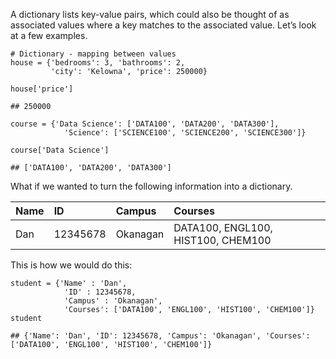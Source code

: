 A dictionary lists key-value pairs, which could also be thought of as
associated values where a key matches to the associated value. Let’s
look at a few examples.

    # Dictionary - mapping between values
    house = {'bedrooms': 3, 'bathrooms': 2, 
             'city': 'Kelowna', 'price': 250000}

    house['price']

    ## 250000

    course = {'Data Science': ['DATA100', 'DATA200', 'DATA300'],
                'Science': ['SCIENCE100', 'SCIENCE200', 'SCIENCE300']}

    course['Data Science']

    ## ['DATA100', 'DATA200', 'DATA300']

What if we wanted to turn the following information into a dictionary.

<table>
<thead>
<tr class="header">
<th style="text-align: left;">Name</th>
<th style="text-align: left;">ID</th>
<th style="text-align: left;">Campus</th>
<th style="text-align: left;">Courses</th>
</tr>
</thead>
<tbody>
<tr class="odd">
<td style="text-align: left;">Dan</td>
<td style="text-align: left;">12345678</td>
<td style="text-align: left;">Okanagan</td>
<td style="text-align: left;">DATA100, ENGL100, HIST100, CHEM100</td>
</tr>
</tbody>
</table>

This is how we would do this:

    student = {'Name' : 'Dan',
                'ID' : 12345678,
                'Campus' : 'Okanagan',
                'Courses': ['DATA100', 'ENGL100', 'HIST100', 'CHEM100']}
    student

    ## {'Name': 'Dan', 'ID': 12345678, 'Campus': 'Okanagan', 'Courses': ['DATA100', 'ENGL100', 'HIST100', 'CHEM100']}
